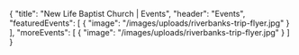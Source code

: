 {
"title": "New Life Baptist Church | Events",
  "header": "Events",
  "featuredEvents": [
    {
      "image": "/images/uploads/riverbanks-trip-flyer.jpg"
    }
  ],
  "moreEvents": [
    {
      "image": "/images/uploads/riverbanks-trip-flyer.jpg"
    }
  ]
}

